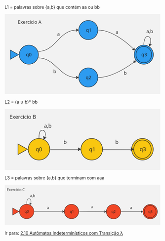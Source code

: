 L1 = palavras sobre {a,b} que contém aa ou bb


![](images/gabarito-AFND-a.jpg)

L2 = (a ∪ b)* bb


![](images/gabarito-AFND-b.jpg)

L3 = palavras sobre {a,b} que terminam com aaa


![](images/gabarito-AFND-c.jpg)

Ir para: [2.10 Autômatos Indeterminísticos com Transição λ](10-automatos-inderministicos-λ-afnd-λ.md)


